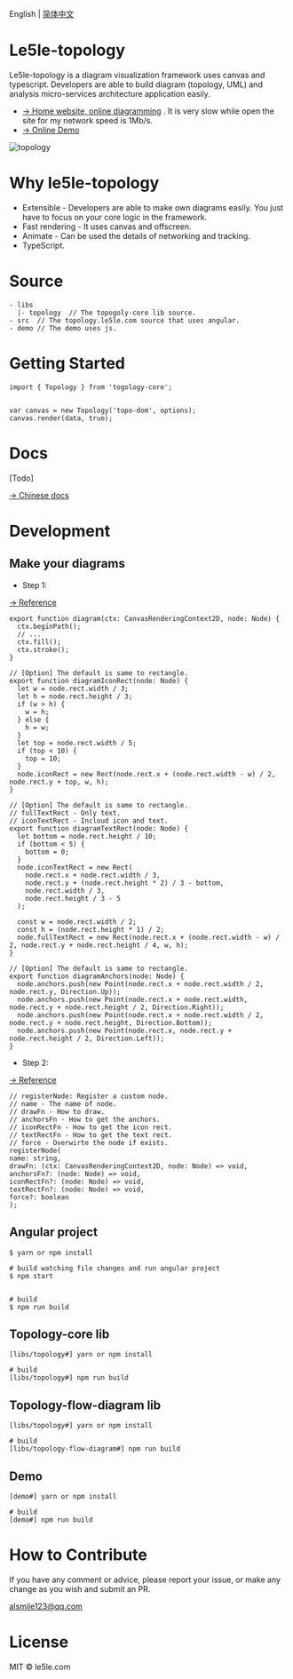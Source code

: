 English | [简体中文](./README.CN.md)

# Le5le-topology

Le5le-topology is a diagram visualization framework uses canvas and typescript. Developers are able to build diagram (topology, UML) and analysis micro-services architecture application easily.

- [→ Home website, online diagramming](http://topology.le5le.com) . It is very slow while open the site for my network speed is 1Mb/s.
- [→ Online Demo](https://alsmile.github.io/topology/index.html)

![topology](https://img2018.cnblogs.com/blog/328506/201909/328506-20190904144733715-530893726.png)

# Why le5le-topology

- Extensible - Developers are able to make own diagrams easily. You just have to focus on your core logic in the framework.
- Fast rendering - It uses canvas and offscreen.
- Animate - Can be used the details of networking and tracking.
- TypeScript.

# Source

```
- libs
  |- topology  // The topogoly-core lib source.
- src  // The topology.le5le.com source that uses angular.
- demo // The demo uses js.
```

# Getting Started

```
import { Topology } from 'togology-core';


var canvas = new Topology('topo-dom', options);
canvas.render(data, true);

```

# Docs

[Todo]

[→ Chinese docs](https://www.yuque.com/alsmile/topology/about)

# Development

## Make your diagrams

- Step 1:

[→ Reference](https://github.com/le5le-com/topology/tree/master/libs/topology-flow-diagram/display)

```
export function diagram(ctx: CanvasRenderingContext2D, node: Node) {
  ctx.beginPath();
  // ...
  ctx.fill();
  ctx.stroke();
}

// [Option] The default is same to rectangle.
export function diagramIconRect(node: Node) {
  let w = node.rect.width / 3;
  let h = node.rect.height / 3;
  if (w > h) {
    w = h;
  } else {
    h = w;
  }
  let top = node.rect.width / 5;
  if (top < 10) {
    top = 10;
  }
  node.iconRect = new Rect(node.rect.x + (node.rect.width - w) / 2, node.rect.y + top, w, h);
}

// [Option] The default is same to rectangle.
// fullTextRect - Only text.
// iconTextRect - Incloud icon and text.
export function diagramTextRect(node: Node) {
  let bottom = node.rect.height / 10;
  if (bottom < 5) {
    bottom = 0;
  }
  node.iconTextRect = new Rect(
    node.rect.x + node.rect.width / 3,
    node.rect.y + (node.rect.height * 2) / 3 - bottom,
    node.rect.width / 3,
    node.rect.height / 3 - 5
  );

  const w = node.rect.width / 2;
  const h = (node.rect.height * 1) / 2;
  node.fullTextRect = new Rect(node.rect.x + (node.rect.width - w) / 2, node.rect.y + node.rect.height / 4, w, h);
}

// [Option] The default is same to rectangle.
export function diagramAnchors(node: Node) {
  node.anchors.push(new Point(node.rect.x + node.rect.width / 2, node.rect.y, Direction.Up));
  node.anchors.push(new Point(node.rect.x + node.rect.width, node.rect.y + node.rect.height / 2, Direction.Right));
  node.anchors.push(new Point(node.rect.x + node.rect.width / 2, node.rect.y + node.rect.height, Direction.Bottom));
  node.anchors.push(new Point(node.rect.x, node.rect.y + node.rect.height / 2, Direction.Left));
}
```

- Step 2:

[→ Reference](https://github.com/le5le-com/topology/blob/master/demo/index.js)

```
// registerNode: Register a custom node.
// name - The name of node.
// drawFn - How to draw.
// anchorsFn - How to get the anchors.
// iconRectFn - How to get the icon rect.
// textRectFn - How to get the text rect.
// force - Overwirte the node if exists.
registerNode(
name: string,
drawFn: (ctx: CanvasRenderingContext2D, node: Node) => void,
anchorsFn?: (node: Node) => void,
iconRectFn?: (node: Node) => void,
textRectFn?: (node: Node) => void,
force?: boolean
);

```

## Angular project

```
$ yarn or npm install

# build watching file changes and run angular project
$ npm start


# build
$ npm run build

```

## Topology-core lib

```
[libs/topology#] yarn or npm install

# build
[libs/topology#] npm run build

```

## Topology-flow-diagram lib

```
[libs/topology#] yarn or npm install

# build
[libs/topology-flow-diagram#] npm run build

```

## Demo

```
[demo#] yarn or npm install

# build
[demo#] npm run build

```

# How to Contribute

If you have any comment or advice, please report your issue, or make any change as you wish and submit an PR.

alsmile123@qq.com

# License

MIT © le5le.com
